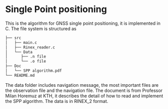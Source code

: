 # Single Point positioning
This is the algorithm for GNSS single point positioning, it is implemented in C. The file system is structured as 

```bash
├── src
│   ├── main.c
│   ├── Rinex_reader.c
│   └── Data
│      ├── .n file
│      └── .o file
├── Doc
│   └── SPP algorithm.pdf
└── README.md
```


The data folder includes navigation message, the most important files are the observation file and the navigation file.
The document is from Professor Milan Horemuz at KTH, it describes the detail of how to read and implement the SPP algorithm.
The data is in RINEX_2 format.
